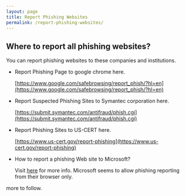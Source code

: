 ```yaml
---
layout: page
title: Report Phishing Websites
permalink: /report-phishing-websites/
---
```


## Where to report all phishing websites?

You can report phishing websites to these companies and institutions.

* Report Phishing Page to google chrome here.

    [https://www.google.com/safebrowsing/report_phish/?hl=en](https://www.google.com/safebrowsing/report_phish/?hl=en)

* Report Suspected Phishing Sites to Symantec corporation here.

    [https://submit.symantec.com/antifraud/phish.cgi](https://submit.symantec.com/antifraud/phish.cgi)
    
* Report Phishing Sites to US-CERT here.

    [https://www.us-cert.gov/report-phishing](https://www.us-cert.gov/report-phishing)

* How to report a phishing Web site to Microsoft?

    Visit [here](https://support.microsoft.com/en-us/kb/930167) for more info. Microsoft seems to allow phishing reporting from their browser only. 
    
more to follow.
